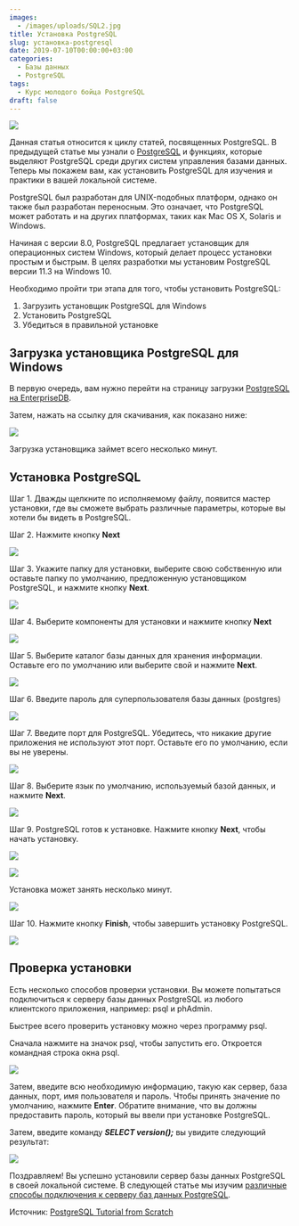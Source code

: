 ```yaml
---
images:
  - /images/uploads/SQL2.jpg
title: Установка PostgreSQL
slug: установка-postgresql
date: 2019-07-10T00:00:00+03:00
categories:
  - Базы данных
  - PostgreSQL
tags:
  - Курс молодого бойца PostgreSQL
draft: false
---
```

![](/images/uploads/SQL2.jpg)

Данная статья относится к циклу статей, посвященных PostgreSQL. В предыдущей статье мы узнали о [PostgreSQL](https://itdoxy.com/что-такое-postgresql/)
и функциях, которые выделяют PostgreSQL среди других систем управления базами данных. Теперь мы покажем вам, как установить
PostgreSQL для изучения и практики в вашей локальной системе.

PostgreSQL был разработан для UNIX-подобных платформ, однако он также был разработан переносным. Это означает, что
PostgreSQL может работать и на других платформах, таких как Mac OS X, Solaris и Windows.

Начиная с версии 8.0, PostgreSQL предлагает установщик для операционных систем Windows, который делает процесс установки
простым и быстрым. В целях разработки мы установим PostgreSQL версии 11.3 на Windows 10.

Необходимо пройти три этапа для того, чтобы установить PostgreSQL:

1. Загрузить установщик PostgreSQL для Windows
2. Установить PostgreSQL
3. Убедиться в правильной установке

## Загрузка установщика PostgreSQL для Windows

В первую очередь, вам нужно перейти на страницу загрузки [PostgreSQL на EnterpriseDB](https://www.enterprisedb.com/downloads/postgres-postgresql-downloads).

Затем, нажать на ссылку для скачивания, как показано ниже:

![](https://www.postgresqltutorial.com/wp-content/uploads/2020/07/Download-PostgreSQL.png)

Загрузка установщика займет всего несколько минут.

## Установка PostgreSQL

Шаг 1. Дважды щелкните по исполняемому файлу, появится мастер установки, где вы сможете выбрать различные параметры,
которые вы хотели бы видеть в PostgreSQL.

Шаг 2. Нажмите кнопку **Next**

![](https://www.postgresqltutorial.com/wp-content/uploads/2020/07/Install-PostgreSQL-12-Windows-Step-1.png)

Шаг 3. Укажите папку для установки, выберите свою собственную или оставьте папку по умолчанию, предложенную установщиком
PostgreSQL, и нажмите кнопку **Next**.

![](https://www.postgresqltutorial.com/wp-content/uploads/2020/07/Install-PostgreSQL-12-Windows-Step-2.png)

Шаг 4. Выберите компоненты для установки и нажмите кнопку **Next**

![](https://www.postgresqltutorial.com/wp-content/uploads/2020/07/Install-PostgreSQL-12-Windows-Step-3.png)

Шаг 5. Выберите каталог базы данных для хранения информации. Оставьте его по умолчанию или выберите свой и нажмите **Next**.

![](https://www.postgresqltutorial.com/wp-content/uploads/2020/07/Install-PostgreSQL-12-Windows-Step-4.png)

Шаг 6. Введите пароль для суперпользователя базы данных (postgres)

![](https://www.postgresqltutorial.com/wp-content/uploads/2020/07/Install-PostgreSQL-12-Windows-Step-5.png)

Шаг 7. Введите порт для PostgreSQL. Убедитесь, что никакие другие приложения не используют этот порт. Оставьте его
по умолчанию, если вы не уверены.

![](https://www.postgresqltutorial.com/wp-content/uploads/2020/07/Install-PostgreSQL-12-Windows-Step-6.png)

Шаг 8. Выберите язык по умолчанию, используемый базой данных, и нажмите **Next**.

![](https://www.postgresqltutorial.com/wp-content/uploads/2020/07/Install-PostgreSQL-12-Windows-Step-7.png)

Шаг 9. PostgreSQL готов к установке. Нажмите кнопку **Next**, чтобы начать установку.

![](https://www.postgresqltutorial.com/wp-content/uploads/2020/07/Install-PostgreSQL-12-Windows-Step-8.png)

![](https://www.postgresqltutorial.com/wp-content/uploads/2020/07/Install-PostgreSQL-12-Windows-Step-9.png)

Установка может занять несколько минут.

![](https://www.postgresqltutorial.com/wp-content/uploads/2020/07/Install-PostgreSQL-12-Windows-Step-10.png)

Шаг 10. Нажмите кнопку **Finish**, чтобы завершить установку PostgreSQL.

![](https://www.postgresqltutorial.com/wp-content/uploads/2020/07/Install-PostgreSQL-12-Windows-Step-11.png)

## Проверка установки

Есть несколько способов проверки установки. Вы можете попытаться подключиться к серверу базы данных PostgreSQL из любого
клиентского приложения, например: psql и phAdmin.

Быстрее всего проверить установку можно через программу psql.

Сначала нажмите на значок psql, чтобы запустить его. Откроется командная строка окна psql.

![](https://www.postgresqltutorial.com/wp-content/uploads/2020/07/Install-PostgreSQL-psql.png)

Затем, введите всю необходимую информацию, такую как сервер, база данных, порт, имя пользователя и пароль. Чтобы принять
значение по умолчанию, нажмите **Enter**. Обратите внимание, что вы должны предоставить пароль, который вы ввели
при установке PostgreSQL.

Затем, введите команду ***SELECT version();*** вы увидите следующий результат:

![](https://www.postgresqltutorial.com/wp-content/uploads/2020/07/Install-PostgreSQL-psql-verification.png)

Поздравляем! Вы успешно установили сервер базы данных PostgreSQL в своей локальной системе. В следующей статье мы изучим
[различные способы подключения к серверу баз данных PostgreSQL](https://itdoxy.com/подключение-к-серверу-базы-данных-postgresql/).

Источник: [PostgreSQL Tutorial from Scratch](http://www.postgresqltutorial.com/)